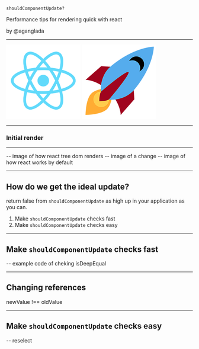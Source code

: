 `shouldComponentUpdate?`

Performance tips for rendering quick with react

by @aganglada

---

![react](images/react.png)
![rocket](images/rocket.png)

---

### Initial render

---





-- image of how react tree dom renders
-- image of a change
-- image of how react works by default


---

## How do we get the ideal update?

return false from `shouldComponentUpdate` as high up in your application as you can.

1. Make `shouldComponentUpdate` checks fast
2. Make `shouldComponentUpdate` checks easy

---

## Make `shouldComponentUpdate` checks fast

-- example code of cheking isDeepEqual

---

## Changing references

newValue !== oldValue

---

## Make `shouldComponentUpdate` checks easy

-- reselect
